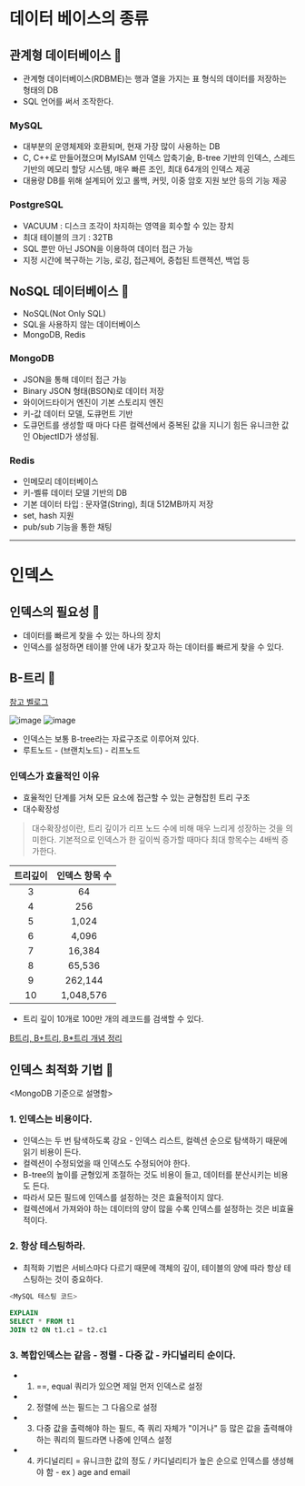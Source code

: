 # 데이터 베이스의 종류

## 관계형 데이터베이스 🌼
* 관계형 데이터베이스(RDBME)는 행과 열을 가지는 표 형식의 데이터를 저장하는 형태의 DB
* SQL 언어를 써서 조작한다.

### MySQL 
* 대부분의 운영체제와 호환되며, 현재 가장 많이 사용하는 DB
* C, C++로 만들어졌으며 MyISAM 인덱스 압축기술, B-tree 기반의 인덱스, 스레드 기반의 메모리 할당 시스템, 매우 빠른 조인, 최대 64개의 인덱스 제공
* 대용량 DB를 위해 설계되어 있고 롤백, 커밋, 이중 암호 지원 보안 등의 기능 제공

### PostgreSQL 
* VACUUM : 디스크 조각이 차지하는 영역을 회수할 수 있는 장치
* 최대 테이블의 크기 : 32TB
* SQL 뿐만 아닌 JSON을 이용하여 데이터 접근 가능
* 지정 시간에 복구하는 기능, 로깅, 접근제어, 중첩된 트랜젝션, 백업 등

## NoSQL 데이터베이스 🌼
* NoSQL(Not Only SQL)
* SQL을 사용하지 않는 데이터베이스 
* MongoDB, Redis

### MongoDB 
* JSON을 통해 데이터 접근 가능
* Binary JSON 형태(BSON)로 데이터 저장
* 와이어드타이거 엔진이 기본 스토리지 엔진
* 키-값 데이터 모델, 도큐먼트 기반
* 도큐먼트를 생성할 때 마다 다른 컬렉션에서 중복된 값을 지니기 힘든 유니크한 값인 ObjectID가 생성됨.

### Redis 
* 인메모리 데이터베이스
* 키-벨류 데이터 모델 기반의 DB
* 기본 데이터 타입 : 문자열(String), 최대 512MB까지 저장
* set, hash 지원
* pub/sub 기능을 통한 채팅

---

# 인덱스
## 인덱스의 필요성 🌼 
* 데이터를 빠르게 찾을 수 있는 하나의 장치
* 인덱스를 설정하면 테이블 안에 내가 찾고자 하는 데이터를 빠르게 찾을 수 있다.

## B-트리 🌼

[참고 벨로그](https://velog.io/@emplam27/%EC%9E%90%EB%A3%8C%EA%B5%AC%EC%A1%B0-%EA%B7%B8%EB%A6%BC%EC%9C%BC%EB%A1%9C-%EC%95%8C%EC%95%84%EB%B3%B4%EB%8A%94-B-Tree)

![image](https://velog.velcdn.com/images%2Femplam27%2Fpost%2Fb7df8287-2524-4ec0-ad03-b969a8830c8e%2FB%ED%8A%B8%EB%A6%AC%20%EA%B2%80%EC%83%89%201.png)
![image](https://velog.velcdn.com/images%2Femplam27%2Fpost%2Fe20bdef7-e106-4c89-9560-d7f57154dce1%2FB%ED%8A%B8%EB%A6%AC%20%EA%B2%80%EC%83%89%202.png)

* 인덱스는 보통 B-tree라는 자료구조로 이루어져 있다.
* 루트노드 - (브랜치노드) - 리프노드

### 인덱스가 효율적인 이유
* 효율적인 단계를 거쳐 모든 요소에 접근할 수 있는 균형잡힌 트리 구조
* 대수확장성
> 대수확장성이란, 트리 깊이가 리프 노드 수에 비해 매우 느리게 성장하는 것을 의미한다. 
> 기본적으로 인덱스가 한 깊이씩 증가할 때마다 최대 항목수는 4배씩 증가한다.

| 트리깊이 | 인덱스 항목 수  |
|:----:|:---------:|
|  3   |    64     |
|  4   |    256    |
|  5   |   1,024   |
|  6   |   4,096   |
|  7   |  16,384   |
|  8   |  65,536   |
|  9   |  262,144  |
|  10  | 1,048,576 |

* 트리 깊이 10개로 100만 개의 레코드를 검색할 수 있다.

[B트리, B+트리, B*트리 개념 정리](https://velog.io/@seanlion/btree)

## 인덱스 최적화 기법 🌼 
<MongoDB 기준으로 설명함>

### 1. 인덱스는 비용이다.
* 인덱스는 두 번 탐색하도록 강요 - 인덱스 리스트, 컬렉션 순으로 탐색하기 때문에 읽기 비용이 든다.
* 컬렉션이 수정되었을 때 인덱스도 수정되어야 한다.
* B-tree의 높이를 균형있게 조절하는 것도 비용이 들고, 데이터를 분산시키는 비용도 든다.
* 따라서 모든 필드에 인덱스를 설정하는 것은 효율적이지 않다.
* 컬렉션에서 가져와야 하는 데이터의 양이 많을 수록 인덱스를 설정하는 것은 비효율적이다.

### 2. 항상 테스팅하라.
* 최적화 기법은 서비스마다 다르기 때문에 객체의 깊이, 테이블의 양에 따라 항상 테스팅하는 것이 중요하다.
```sql
<MySQL 테스팅 코드>
    
EXPLAIN
SELECT * FROM t1
JOIN t2 ON t1.c1 = t2.c1
```

### 3. 복합인덱스는 같음 - 정렬 - 다중 값 - 카디널리티 순이다. 
* 1. ==, equal 쿼리가 있으면 제일 먼저 인덱스로 설정
* 2. 정렬에 쓰는 필드는 그 다음으로 설정
* 3. 다중 값을 출력해야 하는 필드, 즉 쿼리 자체가 "이거나" 등 많은 값을 출력해야 하는 쿼리의 필드라면 나중에 인덱스 설정
* 4. 카디널리티 = 유니크한 값의 정도 / 카디널리티가 높은 순으로 인덱스를 생성해야 함 - ex ) age and email 


